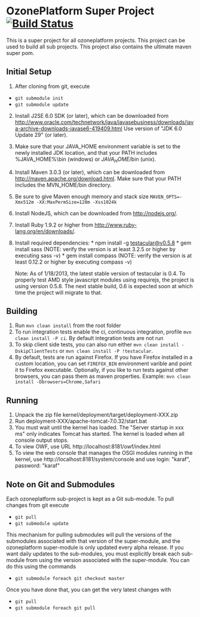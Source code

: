 OzonePlatform Super Project [![Build Status](https://travis-ci.org/ozoneplatform/ozoneplatform.png?branch=master)](https://travis-ci.org/ozoneplatform/ozoneplatform)
======================

This is a super project for all ozoneplatform projects.  This project can be used to build all sub projects.
This project also contains the ultimate maven super pom.

Initial Setup
-------------

1. After cloning from git, execute
 * `git submodule init`
 * `git submodule update`

2. Install J2SE 6.0 SDK (or later), which can be downloaded from
   http://www.oracle.com/technetwork/java/javasebusiness/downloads/java-archive-downloads-javase6-419409.html
   Use version of "JDK 6.0 Update 29" (or later).

3. Make sure that your JAVA_HOME environment variable is set to the newly installed
   JDK location, and that your PATH includes %JAVA_HOME%\bin (windows) or 
   $JAVA_HOME$/bin (unix).

4. Install Maven 3.0.3 (or later), which can be downloaded from
   http://maven.apache.org/download.html. Make sure that your PATH includes 
   the MVN_HOME/bin directory. 

5. Be sure to give Maven enough memory and stack size `MAVEN_OPTS=-Xmx512m -XX:MaxPermSize=128m -Xss1024k`
   
6. Install NodeJS, which can be downloaded from http://nodejs.org/.

7. Install Ruby 1.9.2 or higher from http://www.ruby-lang.org/en/downloads/.

8. Install required dependencies:
       * npm install -g testacular@v0.5.8
       * gem install sass (NOTE: verify the version is at least 3.2.5 or higher by executing sass -v)
       * gem install compass (NOTE: verify the version is at least 0.12.2 or higher by executing compass -v)
       
   Note: As of 1/18/2013, the latest stable version of testacular is 0.4.  To properly test AMD style javascript modules
   using requirejs, the project is using version 0.5.8.  The next stable build, 0.6 is expected soon at which time the
   project will migrate to that.


Building
--------
1. Run `mvn clean install` from the root folder
2. To run integration tests enable the ci, continuous integration, profile `mvn clean install -P ci`.  By default integration tests are not run
3. To skip client side tests, you can also run either `mvn clean install -DskipClientTests` or `mvn clean install -P !testacular`.
4. By default, tests are run against Firefox. If you have Firefox installed in a custom location, you can set `FIREFOX_BIN` environment varible and point it to Firefox executable. Optionally, if you like to run tests against other browsers, you can pass them as maven properties.
       Example: `mvn clean install -Dbrowsers=Chrome,Safari`

Running
--------
1. Unpack the zip file kernel/deployment/target/deployment-XXX.zip
2. Run deployment-XXX/apache-tomcat-7.0.32/start.bat
3. You must wait until the kernel has loaded.
	The "Server startup in xxx ms" only indicates Tomcat has started.
	The kernel is loaded when all console output stops.
4. To view OWF, use URL http://localhost:8181/owf/index.html
5. To view the web console that manages the OSGI modules running in the kernel, use http://localhost:8181/system/console
	and use login: "karaf", password: "karaf"
	
Note on Git and Submodules
--------------------------
Each ozoneplatform sub-project is kept as a Git sub-module.  To pull changes from git execute

  * `git pull`
  * `git submodule update`

This mechanism for pulling submodules will pull the versions of the submodules associated with that version
of the super-module, and the ozoneplatform super-module is only updated every alpha release.  If you want daily 
updates to the sub-modules, you must explicitly break each sub-module from using the version associated with the 
super-module.  You can do this using the commands

  * `git submodule foreach git checkout master`
  
Once you have done that, you can get the very latest changes with

  * `git pull`
  * `git submodule foreach git pull`